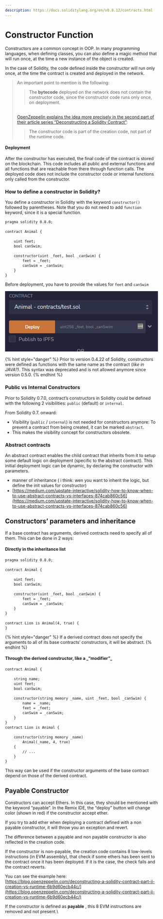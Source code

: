 ```yaml
---
description: https://docs.soliditylang.org/en/v0.8.12/contracts.html
---
```


# Constructor Function

Constructors are a common concept in OOP. In many programming languages, when defining classes, you can also define a magic method that will run once, at the time a new instance of the object is created.

In the case of Solidity, the code defined inside the constructor will run only once, at the time the contract is created and deployed in the network.

> An important point to mention is the following:
>
> > The **bytecode** deployed on the network does not contain the constructor code, since the constructor code runs only once, on deployment.
>
> \
> [OpenZeppelin explains the idea more precisely in the second part of their article series “Deconstructing a Solidity Contract”](https://blog.openzeppelin.com/deconstructing-a-solidity-contract-part-ii-creation-vs-runtime-6b9d60ecb44c/):
>
> > The constructor code is part of the creation code, not part of the runtime code.

#### Deployment

After the constructor has executed, the final code of the contract is stored on the blockchain. This code includes all public and external functions and all functions that are reachable from there through function calls. The deployed code does not include the constructor code or internal functions only called from the constructor.

### How to define a constructor in Solidity?

You define a constructor in Solidity with the keyword `constructor()` followed by parentheses. Note that you do not need to add `function` keyword, since it is a special function.

```solidity
pragma solidity 0.8.0;

contract Animal {
    
    uint feet;
    bool canSwim;
    
    constructor(uint _feet, bool _canSwim) {
        feet = _feet;
        canSwim = _canSwim;
    }
}
```

Before deployment, you have to provide the values for `feet` and `canSwim` &#x20;

![](<../../../.gitbook/assets/image (246).png>)

{% hint style="danger" %}
Prior to version 0.4.22 of Solidity, constructors were defined as functions with the same name as the contract (_like in JAVA?)_. This syntax was deprecated and is not allowed anymore since version 0.5.0.&#x20;
{% endhint %}

### Public vs Internal Constructors&#x20;

Prior to Solidity 0.7.0, contract’s constructors in Solidity could be defined with the following 2 visibilities: `public` (default) or `internal`.

From Solidity 0.7. onward:

* Visibility (`public` / `internal`) is not needed for constructors anymore: To prevent a contract from being created, it can be marked `abstract`.&#x20;
* This makes the visibility concept for constructors obsolete.

### Abstract contracts

An abstract contract enables the child contract that inherits from it to setup some default logic on deployment (specific to the abstract contract). This initial deployment logic can be dynamic, by declaring the constructor with parameters.&#x20;

* manner of inheritance ( i think: wen you want to inherit the logic, but define the init values for constructor)
* [https://medium.com/upstate-interactive/solidity-how-to-know-when-to-use-abstract-contracts-vs-interfaces-874cab860c56](https://medium.com/upstate-interactive/solidity-how-to-know-when-to-use-abstract-contracts-vs-interfaces-874cab860c56)

## Constructors’ parameters and inheritance <a href="#e6b3" id="e6b3"></a>

If a base contract has arguments, derived contracts need to specify all of them. This can be done in 2 ways:

#### **Directly in the inheritance list**

```solidity
pragma solidity 0.8.0;

contract Animal {
    
    uint feet;
    bool canSwim;
    
    constructor(uint _feet, bool _canSwim) {
        feet = _feet;
        canSwim = _canSwim;
    }
}

contract Lion is Animal(4, true) {
}
```

{% hint style="danger" %}
&#x20;If a derived contract does not specify the arguments to all of its base contracts’ constructors, it will be abstract.
{% endhint %}

#### **Through the derived constructor, like a **_**“modifier”**_ <a href="#bee5" id="bee5"></a>

```solidity
contract Animal {
    
    string name;
    uint feet;
    bool canSwim;
    
    constructor(string memory _name, uint _feet, bool _canSwim) {
        name = _name;
        feet = _feet;
        canSwim = _canSwim;
    }
}
contract Lion is Animal {
    
    constructor(string memory _name)
        Animal(_name, 4, true)
    {
        // ...
    }
}
```

This way can be used if the constructor arguments of the base contract depend on those of the derived contract.

## Payable Constructor <a href="#882b" id="882b"></a>

Constructors can accept Ethers. In this case, they should be mentioned with the keyword “payable”. In the Remix IDE, the “deploy” button will change color (shown in red) if the constructor accept ether.

If you try to add ether when deploying a contract defined with a non payable constructor, it will throw you an exception and revert.

The difference between a payable and non payable constructor is also reflected in the creation code.

If the constructor is non-payable, the creation code contains 8 low-levels instructions (in EVM assembly), that check if some ethers has been sent to the contract once it has been deployed. If it is the case, the check fails and the contract reverts.

You can see the example here: [https://blog.openzeppelin.com/deconstructing-a-solidity-contract-part-ii-creation-vs-runtime-6b9d60ecb44c/](https://blog.openzeppelin.com/deconstructing-a-solidity-contract-part-ii-creation-vs-runtime-6b9d60ecb44c/)

If the constructor is defined as **payable** , this 8 EVM instructions are removed and not present.\
